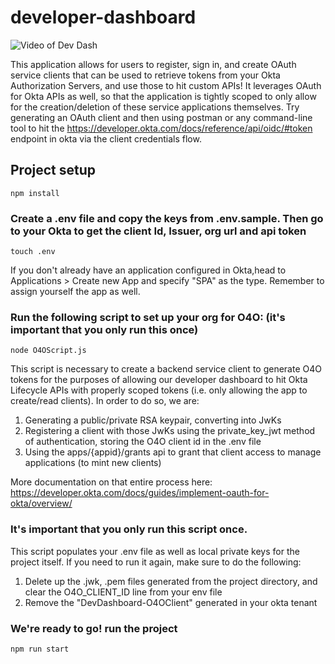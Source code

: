 # developer-dashboard

![Video of Dev Dash](https://cdn.glitch.com/b3c3d929-d176-4f3c-8e82-bfdcad09277f%2F2020-03-17%2010.26.56.gif)

This application allows for users to register, sign in, and create OAuth service clients that can be used to retrieve tokens from your Okta Authorization Servers, and use those to hit custom APIs! It leverages OAuth for Okta APIs as well, so that the application is tightly scoped to only allow for the creation/deletion of these service applications themselves. Try generating an OAuth client and then using postman or any command-line tool to hit the https://developer.okta.com/docs/reference/api/oidc/#token endpoint in okta via the client credentials flow.

## Project setup
```
npm install
```
### Create a .env file and copy the keys from .env.sample.  Then go to your Okta to get the client Id, Issuer, org url and api token
```
touch .env
```
 
 If you don't already have an application configured in Okta,head to Applications > Create new App and specify "SPA" as the type. Remember to assign yourself the app as well.

### Run the following script to set up your org for O4O: (it's important that you only run this once)
```
node O4OScript.js
```

This script is necessary to create a backend service client to generate O4O tokens for the purposes of allowing our developer dashboard to hit Okta Lifecycle APIs with properly scoped tokens (i.e. only allowing the app to create/read clients). In order to do so, we are:
1. Generating a public/private RSA keypair, converting into JwKs 
2. Registering a client with those JwKs using the private_key_jwt method of authentication, storing the O4O client id in the .env file
3. Using the apps/{appid}/grants api to grant that client access to manage applications (to mint new clients)

More documentation on that entire process here: https://developer.okta.com/docs/guides/implement-oauth-for-okta/overview/ 

### It's important that you only run this script once.
 This script populates your .env file as well as local private keys for the project itself. If you need to run it again, make sure to do the following:
1. Delete up the .jwk, .pem files generated from the project directory, and clear the O4O_CLIENT_ID line from your env file
2. Remove the "DevDashboard-O4OClient" generated in your okta tenant

### We're ready to go! run the project
```
npm run start
```

